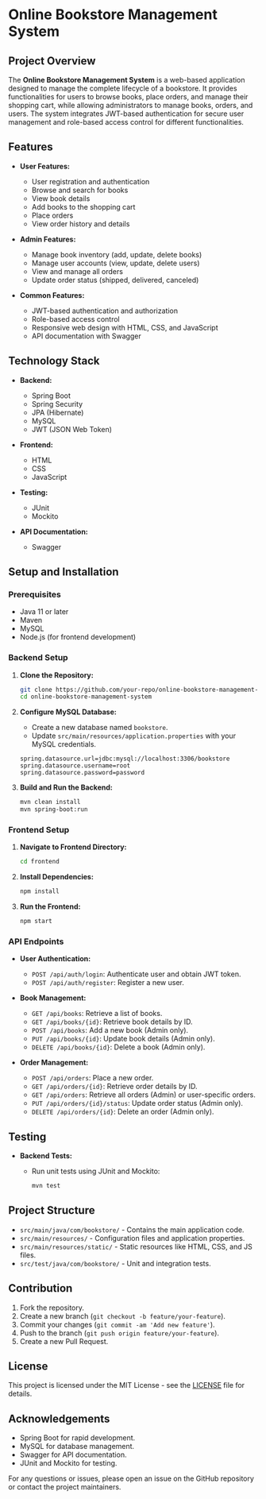 # Online Bookstore Management System

## Project Overview

The **Online Bookstore Management System** is a web-based application designed to manage the complete lifecycle of a bookstore. It provides functionalities for users to browse books, place orders, and manage their shopping cart, while allowing administrators to manage books, orders, and users. The system integrates JWT-based authentication for secure user management and role-based access control for different functionalities.

## Features

- **User Features:**
  - User registration and authentication
  - Browse and search for books
  - View book details
  - Add books to the shopping cart
  - Place orders
  - View order history and details

- **Admin Features:**
  - Manage book inventory (add, update, delete books)
  - Manage user accounts (view, update, delete users)
  - View and manage all orders
  - Update order status (shipped, delivered, canceled)

- **Common Features:**
  - JWT-based authentication and authorization
  - Role-based access control
  - Responsive web design with HTML, CSS, and JavaScript
  - API documentation with Swagger

## Technology Stack

- **Backend:**
  - Spring Boot
  - Spring Security
  - JPA (Hibernate)
  - MySQL
  - JWT (JSON Web Token)

- **Frontend:**
  - HTML
  - CSS
  - JavaScript

- **Testing:**
  - JUnit
  - Mockito

- **API Documentation:**
  - Swagger

## Setup and Installation

### Prerequisites

- Java 11 or later
- Maven
- MySQL
- Node.js (for frontend development)

### Backend Setup

1. **Clone the Repository:**

    ```bash
    git clone https://github.com/your-repo/online-bookstore-management-system.git
    cd online-bookstore-management-system
    ```

2. **Configure MySQL Database:**
   - Create a new database named `bookstore`.
   - Update `src/main/resources/application.properties` with your MySQL credentials.

    ```properties
    spring.datasource.url=jdbc:mysql://localhost:3306/bookstore
    spring.datasource.username=root
    spring.datasource.password=password
    ```

3. **Build and Run the Backend:**

    ```bash
    mvn clean install
    mvn spring-boot:run
    ```

### Frontend Setup

1. **Navigate to Frontend Directory:**

    ```bash
    cd frontend
    ```

2. **Install Dependencies:**

    ```bash
    npm install
    ```

3. **Run the Frontend:**

    ```bash
    npm start
    ```

### API Endpoints

- **User Authentication:**
  - `POST /api/auth/login`: Authenticate user and obtain JWT token.
  - `POST /api/auth/register`: Register a new user.

- **Book Management:**
  - `GET /api/books`: Retrieve a list of books.
  - `GET /api/books/{id}`: Retrieve book details by ID.
  - `POST /api/books`: Add a new book (Admin only).
  - `PUT /api/books/{id}`: Update book details (Admin only).
  - `DELETE /api/books/{id}`: Delete a book (Admin only).

- **Order Management:**
  - `POST /api/orders`: Place a new order.
  - `GET /api/orders/{id}`: Retrieve order details by ID.
  - `GET /api/orders`: Retrieve all orders (Admin) or user-specific orders.
  - `PUT /api/orders/{id}/status`: Update order status (Admin only).
  - `DELETE /api/orders/{id}`: Delete an order (Admin only).

## Testing

- **Backend Tests:**
  - Run unit tests using JUnit and Mockito:

    ```bash
    mvn test
    ```

## Project Structure

- `src/main/java/com/bookstore/` - Contains the main application code.
- `src/main/resources/` - Configuration files and application properties.
- `src/main/resources/static/` - Static resources like HTML, CSS, and JS files.
- `src/test/java/com/bookstore/` - Unit and integration tests.

## Contribution

1. Fork the repository.
2. Create a new branch (`git checkout -b feature/your-feature`).
3. Commit your changes (`git commit -am 'Add new feature'`).
4. Push to the branch (`git push origin feature/your-feature`).
5. Create a new Pull Request.

## License

This project is licensed under the MIT License - see the [LICENSE](LICENSE) file for details.

## Acknowledgements

- Spring Boot for rapid development.
- MySQL for database management.
- Swagger for API documentation.
- JUnit and Mockito for testing.

For any questions or issues, please open an issue on the GitHub repository or contact the project maintainers.

